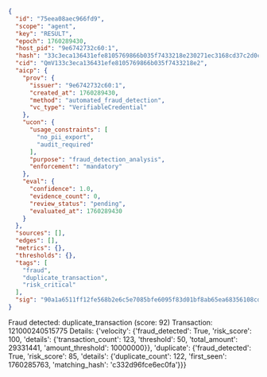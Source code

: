 ```json
{
  "id": "75eea08aec966fd9",
  "scope": "agent",
  "key": "RESULT",
  "epoch": 1760289430,
  "host_pid": "9e6742732c60:1",
  "hash": "33c3eca136431efe8105769866b035f7433218e230271ec3168cd37c2d0c6657",
  "cid": "QmV133c3eca136431efe8105769866b035f7433218e2",
  "aicp": {
    "prov": {
      "issuer": "9e6742732c60:1",
      "created_at": 1760289430,
      "method": "automated_fraud_detection",
      "vc_type": "VerifiableCredential"
    },
    "ucon": {
      "usage_constraints": [
        "no_pii_export",
        "audit_required"
      ],
      "purpose": "fraud_detection_analysis",
      "enforcement": "mandatory"
    },
    "eval": {
      "confidence": 1.0,
      "evidence_count": 0,
      "review_status": "pending",
      "evaluated_at": 1760289430
    }
  },
  "sources": [],
  "edges": [],
  "metrics": {},
  "thresholds": {},
  "tags": [
    "fraud",
    "duplicate_transaction",
    "risk_critical"
  ],
  "sig": "90a1a6511ff12fe568b2e6c5e7085bfe6095f83d01bf8ab65ea68356108cdf96"
}
```

Fraud detected: duplicate_transaction (score: 92)
Transaction: 121000240515775
Details: {'velocity': {'fraud_detected': True, 'risk_score': 100, 'details': {'transaction_count': 123, 'threshold': 50, 'total_amount': 29331441, 'amount_threshold': 10000000}}, 'duplicate': {'fraud_detected': True, 'risk_score': 85, 'details': {'duplicate_count': 122, 'first_seen': 1760285763, 'matching_hash': 'c332d96fce6ec0fa'}}}